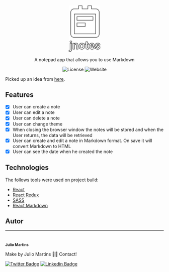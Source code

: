 <p align="center">
  <img src="./.github/logo.svg" alt="Logo" width="100" />
</p>

<p align="center">A notepad app that allows you to use Markdown</p>

<p align="center">
  <img alt="License" src="https://img.shields.io/github/license/jjuliomarttins/jnotes?color=%236272a4&style=for-the-badge">
  <img alt="Website" src="https://img.shields.io/website?label=SITE&style=for-the-badge&up_color=%2350fa7b&url=https%3A%2F%2Fjnotes.vercel.app%2F">
</p>

Picked up an idea from [here](https://github.com/florinpop17/app-ideas).

## Features

- [x] User can create a note
- [x] User can edit a note
- [x] User can delete a note
- [x] User can change theme
- [x] When closing the browser window the notes will be stored and when the User returns, the data will be retrieved
- [x] User can create and edit a note in Markdown format. On save it will convert Markdown to HTML
- [x] User can see the date when he created the note

## Technologies

The follows tools were used on project build:

- [React](https://reactjs.org/)
- [React Redux](https://react-redux.js.org/)
- [SASS](https://sass-lang.com/)
- [React Markdown](https://github.com/remarkjs/react-markdown)

## Autor

---

<img style="border-radius: 50%;" src="https://avatars.githubusercontent.com/u/49854105?v=4" width="100px;" alt=""/>
 <br />
 <sub><b>Julio Martins</b></sub></a>

Make by Julio Martins 👋🏽 Contact!

[![Twitter Badge](https://img.shields.io/badge/-@jjuliomarttins-1ca0f1?style=for-the-badge&labelColor=1ca0f1&logo=twitter&logoColor=white&link=https://twitter.com/jjuliomarttins)](https://twitter.com/jjuliomarttins) [![Linkedin Badge](https://img.shields.io/badge/-@jjuliomarttins-1262BF?style=for-the-badge&labelColor=1262BF&logo=linkedin&logoColor=white&link=https://twitter.com/jjuliomarttins)](https://www.linkedin.com/in/jjuliomarttins/)
